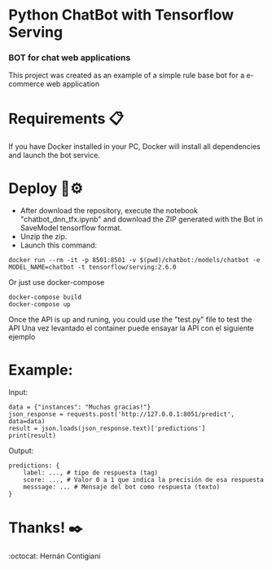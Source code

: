 # Python ChatBot with Tensorflow Serving
### BOT for chat web applications
This project was created as an example of a simple rule base bot for a e-commerce web application

# Requirements 📋
If you have Docker installed in your PC, Docker will install all dependencies and launch the bot service.

# Deploy 🔧⚙️
- After download the repository, execute the notebook "chatbot_dnn_tfx.ipynb" and download the ZIP generated with the Bot in SaveModel tensorflow format.
- Unzip the zip.
- Launch this command:
```
docker run --rm -it -p 8501:8501 -v $(pwd)/chatbot:/models/chatbot -e MODEL_NAME=chatbot -t tensorflow/serving:2.6.0
```
Or just use docker-compose
```
docker-compose build
docker-compose up
```

Once the API is up and runing, you could use the "test.py" file to test the API
Una vez levantado el container puede ensayar la API con el siguiente ejemplo

# Example:
Input:
```
data = {"instances": "Muchas gracias!"}
json_response = requests.post('http://127.0.0.1:8051/predict', data=data)
result = json.loads(json_response.text)['predictions']
print(result)
```

Output:
```
predictions: {
    label: ..., # tipo de respuesta (tag)
    score: ..., # Valor 0 a 1 que indica la precisión de esa respuesta
    messsage: ... # Mensaje del bot como respuesta (texto)
}
```

# Thanks! ✒️
:octocat: Hernán Contigiani 


